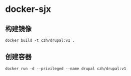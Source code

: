 # docker-sjx

## 构建镜像

`docker build -t czh/drupal:v1 .`

## 创建容器

`docker run -d --privileged --name drupal czh/drupal:v1`

